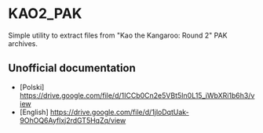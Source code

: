 # KAO2_PAK
Simple utility to extract files from "Kao the Kangaroo: Round 2" PAK archives.

## Unofficial documentation
 * [Polski] https://drive.google.com/file/d/1ICCb0Cn2e5VBt5In0L15_iWbXRi1b6h3/view
 * [English] https://drive.google.com/file/d/1jloDqtUak-9OhOQ6Ayflxj2rdGT5HqZq/view
